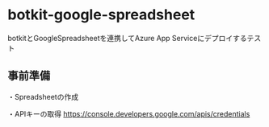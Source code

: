 # botkit-google-spreadsheet
botkitとGoogleSpreadsheetを連携してAzure App Serviceにデプロイするテスト

## 事前準備

・Spreadsheetの作成

・APIキーの取得
https://console.developers.google.com/apis/credentials 
